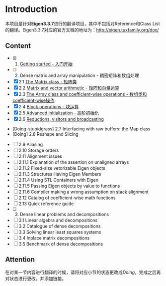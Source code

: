 # Introduction

本项目是针对**Eigen3.3.7**进行的翻译项目，其中不包括对Reference和Class List的翻译。Eigen3.3.7对应的官方文档的地址为：http://eigen.tuxfamily.org/dox/

## Content

- [x] 1. [Getting started - 入门开始](./GettingStarted.md)
- [ ] 2. Dense matrix and array manipulation - 稠密矩阵和数组处理
- [x] 2.1 [The Matrix class - 矩阵类](./TheMatrixClass.md)
- [x] 2.2 [Matrix and vector arithmetic - 矩阵和向量运算](./MatrixandVectorArithmetic.md) 
- [x] 2.3 [The Array class and coefficient-wise operations - 数组类和coefficient-wise操作](TheArrayClassAndCoefficientWiseOperations.md)
- [x] 2.4 [Block operations - 块运算](./BlockOperations.md)
- [x] 2.5 [Advanced initialization - 高阶初始化](./AdvancedInitialization.md)
- [x] 2.6 [Reductions, visitors and broadcasting](./ReductionsVisitorsAndBroadcasting.md)
- [Doing-stupidgrass] 2.7 Interfacing with raw buffers: the Map class
- [Doing] 2.8 Reshape and Slicing
- [ ] 2.9 Aliasing
- [ ] 2.10 Storage orders
- [ ] 2.11 Alignment issues
- [ ] 2.11.1 Explanation of the assertion on unaligned arrays
- [ ] 2.11.2 Fixed-size vetorizable Eigen objects
- [ ] 2.11.3 Structures Having Eigen Members
- [ ] 2.11.4 Using STL Containers with Eigen
- [ ] 2.11.5 Passing Eigen objects by value to functions
- [ ] 2.11.6 Compiler making a wrong assumption on stack alignment
- [ ] 2.12 Catalog of coefficient-wise math functions
- [ ] 2.13 Quick reference guide
- [ ] 3. Dense linear problems and decompositions
- [ ] 3.1 Linear algebra and decompositions
- [ ] 3.2 Catalogue of dense decompositions
- [ ] 3.3 Solving linear least squares systems
- [ ] 3.4 Inplace matrix decompositions
- [ ] 3.5 Benchmark of dense decompositions

## Attention

在对某一节内容进行翻译的时候，请将对应小节的状态更改成*Doing*，完成之后再对状态进行更改，并添加链接。
